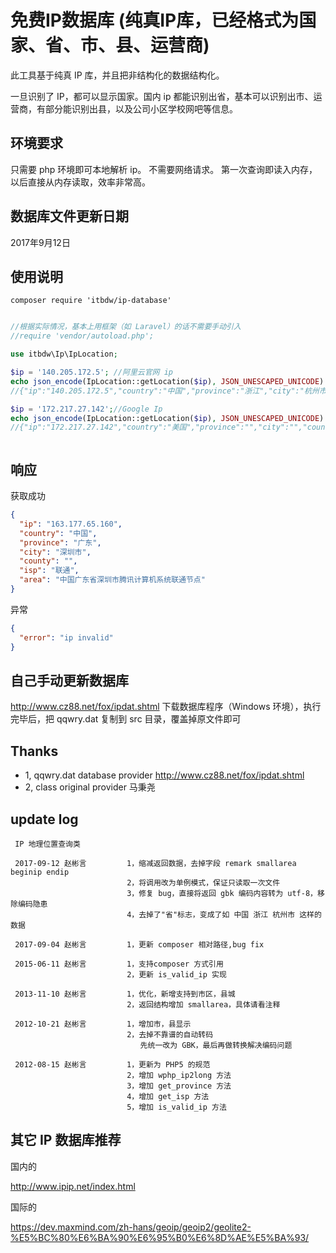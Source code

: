 # 免费IP数据库 (纯真IP库，已经格式为国家、省、市、县、运营商)

此工具基于纯真 IP 库，并且把非结构化的数据结构化。

一旦识别了 IP，都可以显示国家。国内 ip 都能识别出省，基本可以识别出市、运营商，有部分能识别出县，以及公司小区学校网吧等信息。

## 环境要求

只需要 php 环境即可本地解析 ip。
不需要网络请求。
第一次查询即读入内存，以后直接从内存读取，效率非常高。

## 数据库文件更新日期

2017年9月12日

## 使用说明

```
composer require 'itbdw/ip-database'
```

```php

//根据实际情况，基本上用框架（如 Laravel）的话不需要手动引入
//require 'vendor/autoload.php';

use itbdw\Ip\IpLocation;

$ip = '140.205.172.5'; //阿里云官网 ip
echo json_encode(IpLocation::getLocation($ip), JSON_UNESCAPED_UNICODE) . "\n";
//{"ip":"140.205.172.5","country":"中国","province":"浙江","city":"杭州市","county":"","isp":"","area":"中国浙江杭州市阿里巴巴网络有限公司BGP数据中心"}

$ip = '172.217.27.142';//Google Ip
echo json_encode(IpLocation::getLocation($ip), JSON_UNESCAPED_UNICODE) . "\n";
//{"ip":"172.217.27.142","country":"美国","province":"","city":"","county":"","isp":"","area":"美国加利福尼亚州圣克拉拉县山景市谷歌公司"}



```

## 响应

获取成功
```json
{
  "ip": "163.177.65.160",
  "country": "中国",
  "province": "广东",
  "city": "深圳市",
  "county": "",
  "isp": "联通",
  "area": "中国广东省深圳市腾讯计算机系统联通节点"
}
```

异常
```json
{
  "error": "ip invalid"
}
```

## 自己手动更新数据库

http://www.cz88.net/fox/ipdat.shtml
下载数据库程序（Windows 环境），执行完毕后，把 qqwry.dat 复制到 src 目录，覆盖掉原文件即可



## Thanks

+ 1, qqwry.dat database provider http://www.cz88.net/fox/ipdat.shtml
+ 2, class original provider 马秉尧


## update log

```
 IP 地理位置查询类
 
 2017-09-12 赵彬言         1，缩减返回数据，去掉字段 remark smallarea beginip endip
                          2，将调用改为单例模式，保证只读取一次文件
                          3，修复 bug，直接将返回 gbk 编码内容转为 utf-8，移除编码隐患
                          4，去掉了"省"标志，变成了如 中国 浙江 杭州市 这样的数据

 2017-09-04 赵彬言         1，更新 composer 相对路径,bug fix

 2015-06-11 赵彬言         1，支持composer 方式引用
                          2，更新 is_valid_ip 实现

 2013-11-10 赵彬言         1，优化，新增支持到市区，县城
                          2，返回结构增加 smallarea，具体请看注释

 2012-10-21 赵彬言         1，增加市，县显示
                          2，去掉不靠谱的自动转码
                             先统一改为 GBK，最后再做转换解决编码问题

 2012-08-15 赵彬言         1，更新为 PHP5 的规范
                          2，增加 wphp_ip2long 方法
                          3，增加 get_province 方法
                          4，增加 get_isp 方法
                          5，增加 is_valid_ip 方法

```

## 其它 IP 数据库推荐

国内的

http://www.ipip.net/index.html

国际的

https://dev.maxmind.com/zh-hans/geoip/geoip2/geolite2-%E5%BC%80%E6%BA%90%E6%95%B0%E6%8D%AE%E5%BA%93/


